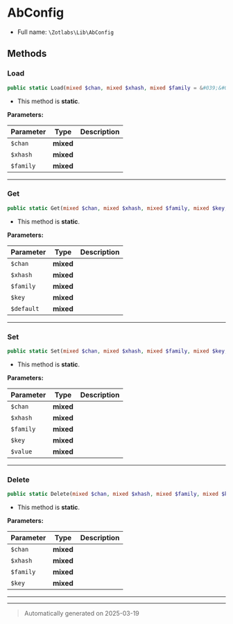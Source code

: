 
# AbConfig





* Full name: `\Zotlabs\Lib\AbConfig`




## Methods


### Load



```php
public static Load(mixed $chan, mixed $xhash, mixed $family = &#039;&#039;): mixed
```



* This method is **static**.




**Parameters:**

| Parameter | Type | Description |
|-----------|------|-------------|
| `$chan` | **mixed** |  |
| `$xhash` | **mixed** |  |
| `$family` | **mixed** |  |





***

### Get



```php
public static Get(mixed $chan, mixed $xhash, mixed $family, mixed $key, mixed $default = false): mixed
```



* This method is **static**.




**Parameters:**

| Parameter | Type | Description |
|-----------|------|-------------|
| `$chan` | **mixed** |  |
| `$xhash` | **mixed** |  |
| `$family` | **mixed** |  |
| `$key` | **mixed** |  |
| `$default` | **mixed** |  |





***

### Set



```php
public static Set(mixed $chan, mixed $xhash, mixed $family, mixed $key, mixed $value): mixed
```



* This method is **static**.




**Parameters:**

| Parameter | Type | Description |
|-----------|------|-------------|
| `$chan` | **mixed** |  |
| `$xhash` | **mixed** |  |
| `$family` | **mixed** |  |
| `$key` | **mixed** |  |
| `$value` | **mixed** |  |





***

### Delete



```php
public static Delete(mixed $chan, mixed $xhash, mixed $family, mixed $key): mixed
```



* This method is **static**.




**Parameters:**

| Parameter | Type | Description |
|-----------|------|-------------|
| `$chan` | **mixed** |  |
| `$xhash` | **mixed** |  |
| `$family` | **mixed** |  |
| `$key` | **mixed** |  |





***


***
> Automatically generated on 2025-03-19
